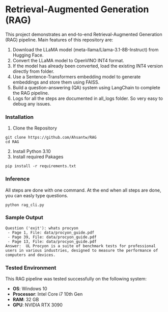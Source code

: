 # Retrieval-Augmented Generation (RAG)

This project demonstrates an end-to-end Retrieval-Augmented Generation (RAG) pipeline. Main features of this repository are:

1. Download the LLaMA model (meta-llama/Llama-3.1-8B-Instruct) from Hugging Face.
2. Convert the LLaMA model to OpenVINO INT4 format.
3. If the model has already been converted, load the existing INT4 version directly from folder.
4. Use a Sentence-Transformers embedding model to generate embeddings and store them using FAISS.
5. Build a question-answering (QA) system using LangChain to complete the RAG pipeline.
6. Logs for all the steps are documented in all_logs folder. So very easy to debug any issues.
### Installation

1. Clone the Repository
```
git clone https://github.com/Ahsantw/RAG
cd RAG
```
2. Install Python 3.10
3. Install required Pakages
```
pip install -r requirements.txt
```

### Inference
All steps are done with one command. At the end when all steps are done, you can easly type questions.
```
python rag_cli.py
```

### Sample Output

```
Question ('exit'): whats procyon
 - Page 1, File: data/procyon_guide.pdf
 - Page 39, File: data/procyon_guide.pdf
 - Page 13, File: data/procyon_guide.pdf
Answer:  UL Procyon is a suite of benchmark tests for professional users in various industries, designed to measure the performance of computers and devices.
```

### Tested Environment

This RAG pipeline was tested successfully on the following system:

- **OS**: Windows 10
- **Processor**: Intel Core i7 10th Gen
- **RAM**: 32 GB
- **GPU**: NVIDIA RTX 3090
